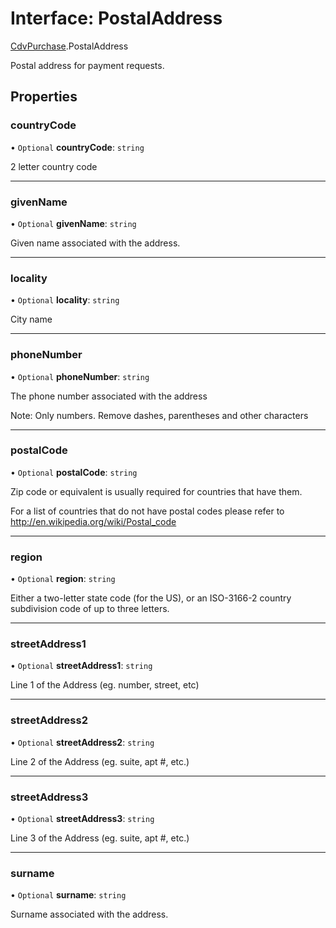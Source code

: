 # Interface: PostalAddress

[CdvPurchase](../modules/CdvPurchase.md).PostalAddress

Postal address for payment requests.

## Properties

### countryCode

• `Optional` **countryCode**: `string`

2 letter country code

___

### givenName

• `Optional` **givenName**: `string`

Given name associated with the address.

___

### locality

• `Optional` **locality**: `string`

City name

___

### phoneNumber

• `Optional` **phoneNumber**: `string`

The phone number associated with the address

Note: Only numbers. Remove dashes, parentheses and other characters

___

### postalCode

• `Optional` **postalCode**: `string`

Zip code or equivalent is usually required for countries that have them.

For a list of countries that do not have postal codes please refer to http://en.wikipedia.org/wiki/Postal_code

___

### region

• `Optional` **region**: `string`

Either a two-letter state code (for the US), or an ISO-3166-2 country subdivision code of up to three letters.

___

### streetAddress1

• `Optional` **streetAddress1**: `string`

Line 1 of the Address (eg. number, street, etc)

___

### streetAddress2

• `Optional` **streetAddress2**: `string`

Line 2 of the Address (eg. suite, apt #, etc.)

___

### streetAddress3

• `Optional` **streetAddress3**: `string`

Line 3 of the Address (eg. suite, apt #, etc.)

___

### surname

• `Optional` **surname**: `string`

Surname associated with the address.
